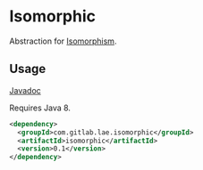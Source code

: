 # Isomorphic

Abstraction for [Isomorphism](https://en.wikipedia.org/wiki/Isomorphism).

## Usage

[Javadoc](https://lae.gitlab.io/java-isomorphic/)

Requires Java 8.

```xml
<dependency>
  <groupId>com.gitlab.lae.isomorphic</groupId>
  <artifactId>isomorphic</artifactId>
  <version>0.1</version>
</dependency>
```
